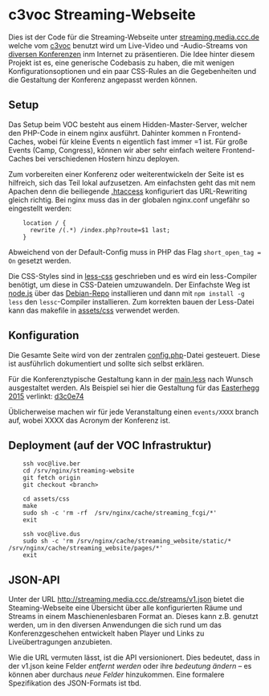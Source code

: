 # c3voc Streaming-Webseite

Dies ist der Code für die Streaming-Webseite unter [streaming.media.ccc.de](http://streaming.media.ccc.de/) welche vom [c3voc](https://c3voc.de/) benutzt wird um Live-Video und -Audio-Streams von [diversen Konferenzen](https://c3voc.de/eventkalender/) inm Internet zu präsentieren. Die Idee hinter diesem Projekt ist es, eine generische Codebasis zu haben, die mit wenigen Konfigurationsoptionen und ein paar CSS-Rules an die Gegebenheiten und die Gestaltung der Konferenz angepasst werden können.



## Setup

Das Setup beim VOC besteht aus einem Hidden-Master-Server, welcher den PHP-Code in einem nginx ausführt. Dahinter kommen n Frontend-Caches, wobei für kleine Events n eigentlich fast immer =1 ist. Für große Events (Camp, Congress), können wir aber sehr einfach weitere Frontend-Caches bei verschiedenen Hostern hinzu deployen.

Zum vorbereiten einer Konferenz oder weiterentwickeln der Seite ist es hilfreich, sich das Teil lokal aufzusetzen. Am einfachsten geht das mit nem Apachen denn die beiliegende [.htaccess](.htaccess) konfiguriert das URL-Rewriting gleich richtig. Bei nginx muss das in der globalen nginx.conf ungefähr so eingestellt werden:
````
    location / {
      rewrite /(.*) /index.php?route=$1 last;
    }
````

Abweichend von der Default-Config muss in PHP das Flag `short_open_tag = On` gesetzt werden.

Die CSS-Styles sind in [less-css](http://lesscss.org/) geschrieben und es wird ein less-Compiler benötigt, um diese in CSS-Dateien umzuwandeln. Der Einfachste Weg ist [node.js](https://nodejs.org/) über das [Debian-Repo](https://github.com/joyent/node/wiki/Installing-Node.js-via-package-manager#debian-and-ubuntu-based-linux-distributions) installieren und dann mit `npm install -g less` den `lessc`-Compiler installieren. Zum korrekten bauen der Less-Datei kann das makefile in [assets/css](assets/css/) verwendet werden.



## Konfiguration

Die Gesamte Seite wird von der zentralen [config.php](config.php)-Datei gesteuert. Diese ist ausführlich dokumentiert und sollte sich selbst erklären.

Für die Konferenztypische Gestaltung kann in der [main.less](assets/css/main.less) nach Wunsch ausgestaltet werden. Als Beispiel sei hier die Gestaltung für das [Easterhegg 2015](https://eh15.easterhegg.eu/site/) verlinkt: [d3c0e74](https://github.com/voc/streaming-website/commit/d3c0e74f459121c3e624c9b3b92d6ec6b39a3dbe)

Üblicherweise machen wir für jede Veranstaltung einen `events/XXXX` branch auf, wobei XXXX das Acronym der Konferenz ist.



## Deployment (auf der VOC Infrastruktur)
````
	ssh voc@live.ber
	cd /srv/nginx/streaming-website
	git fetch origin
	git checkout <branch>

	cd assets/css
	make
	sudo sh -c 'rm -rf  /srv/nginx/cache/streaming_fcgi/*'
	exit

	ssh voc@live.dus
	sudo sh -c 'rm /srv/nginx/cache/streaming_website/static/* /srv/nginx/cache/streaming_website/pages/*'
	exit
````


## JSON-API

Unter der URL http://streaming.media.ccc.de/streams/v1.json bietet die Steaming-Webseite eine Übersicht über alle konfigurierten Räume und Streams in einem Maschienenlesbaren Format an. Dieses kann z.B. genutzt werden, um in den diversen Anwendungen die sich rund um das Konferenzgeschehen entwickelt haben Player und Links zu Liveübertragungen anzubieten.

Wie die URL vermuten lässt, ist die API versionionert. Dies bedeutet, dass in der v1.json keine Felder *entfernt werden* oder ihre *bedeutung ändern* – es können aber durchaus *neue Felder* hinzukommen. Eine formalere Spezifikation des JSON-Formats ist tbd.
